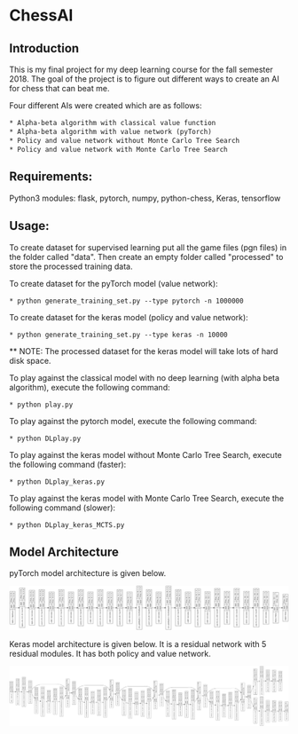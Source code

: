 # ChessAI

## Introduction

This is my final project for my deep learning course for the fall semester 2018.
The goal of the project is to figure out different ways to create an AI
for chess that can beat me.

Four different AIs were created which are as follows:
	
	* Alpha-beta algorithm with classical value function
	* Alpha-beta algorithm with value network (pyTorch)
	* Policy and value network without Monte Carlo Tree Search
	* Policy and value network with Monte Carlo Tree Search

## Requirements:

Python3 modules: flask, pytorch, numpy, python-chess, Keras, tensorflow

## Usage:

To create dataset for supervised learning put all the game files (pgn files) in
the folder called "data". Then create an empty folder called "processed" to store
the processed training data.

To create dataset for the pyTorch model (value network):

	* python generate_training_set.py --type pytorch -n 1000000

To create dataset for the keras model (policy and value network):

	* python generate_training_set.py --type keras -n 10000

** NOTE: The processed dataset for the keras model will take lots of hard disk space.


To play against the classical model with no deep learning (with alpha beta algorithm),
execute the following command:

	* python play.py

To play against the pytorch model, execute the following command:
	
	* python DLplay.py

To play against the keras model without Monte Carlo Tree Search, execute the following command (faster):
	
	* python DLplay_keras.py

To play against the keras model with Monte Carlo Tree Search, execute the following command (slower):
	
	* python DLplay_keras_MCTS.py

## Model Architecture

pyTorch model architecture is given below.

![pytorch architecture](https://github.com/nightstorm0909/ChessAI/blob/master/images/pyTorch_model.png)

Keras model architecture is given below. It is a residual network with 5 residual
modules. It has both policy and value network.

![keras architecture](https://github.com/nightstorm0909/ChessAI/blob/master/images/model.png)